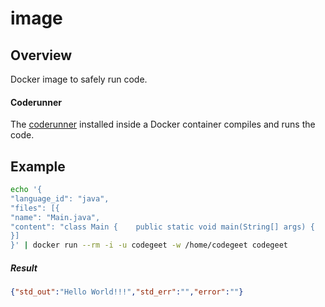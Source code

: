 # image

## Overview
Docker image to safely run code.

#### Coderunner
The [coderunner](https://github.com/codegeet/coderunner) installed inside a Docker container compiles and runs the code.

## Example

```bash
echo '{       
"language_id": "java",
"files": [{
"name": "Main.java",
"content": "class Main {    public static void main(String[] args) {    System.out.print(\"Hello World!!!\"); }   }"
}]
}' | docker run --rm -i -u codegeet -w /home/codegeet codegeet
```

##### Result
```json
{"std_out":"Hello World!!!","std_err":"","error":""}
```
